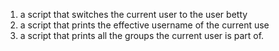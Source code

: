 1. a script that switches the current user to the user betty
2. a script that prints the effective username of the current use
3. a script that prints all the groups the current user is part of.


